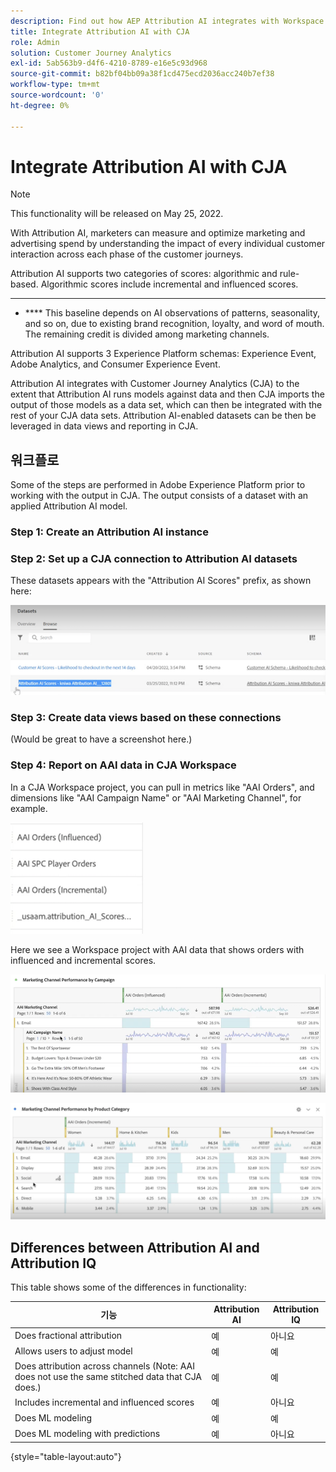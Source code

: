 ```yaml
---
description: Find out how AEP Attribution AI integrates with Workspace in CJA.
title: Integrate Attribution AI with CJA
role: Admin
solution: Customer Journey Analytics
exl-id: 5ab563b9-d4f6-4210-8789-e16e5c93d968
source-git-commit: b82bf04bb09a38f1cd475ecd2036acc240b7ef38
workflow-type: tm+mt
source-wordcount: '0'
ht-degree: 0%

---
```


# Integrate Attribution AI with CJA

>[!NOTE]
>
>This functionality will be released on May 25, 2022.

[](https://experienceleague.adobe.com/docs/experience-platform/intelligent-services/attribution-ai/overview.html?lang=en) With Attribution AI, marketers can measure and optimize marketing and advertising spend by understanding the impact of every individual customer interaction across each phase of the customer journeys.

Attribution AI supports two categories of scores: algorithmic and rule-based. Algorithmic scores include incremental and influenced scores.

* ****
* **** This baseline depends on AI observations of patterns, seasonality, and so on, due to existing brand recognition, loyalty, and word of mouth. The remaining credit is divided among marketing channels.

 Attribution AI supports 3 Experience Platform schemas: Experience Event, Adobe Analytics, and Consumer Experience Event.

Attribution AI integrates with Customer Journey Analytics (CJA) to the extent that Attribution AI runs models against data and then CJA imports the output of those models as a data set, which can then be integrated with the rest of your CJA data sets. Attribution AI-enabled datasets can be then be leveraged in data views and reporting in CJA.

## 워크플로

Some of the steps are performed in Adobe Experience Platform prior to working with the output in CJA. The output consists of a dataset with an applied Attribution AI model.

### Step 1: Create an Attribution AI instance

[](https://experienceleague.adobe.com/docs/experience-platform/intelligent-services/attribution-ai/user-guide.html)

### Step 2: Set up a CJA connection to Attribution AI datasets

[](/help/connections/create-connection.md) These datasets appears with the &quot;Attribution AI Scores&quot; prefix, as shown here:

![](assets/aai-scores.png)

### Step 3: Create data views based on these connections

[](/help/data-views/create-dataview.md) (Would be great to have a screenshot here.)

### Step 4: Report on AAI data in CJA Workspace

In a CJA Workspace project, you can pull in metrics like &quot;AAI Orders&quot;, and dimensions like &quot;AAI Campaign Name&quot; or &quot;AAI Marketing Channel&quot;, for example.

![](assets/aai-dims.png)

Here we see a Workspace project with AAI data that shows orders with influenced and incremental scores.

![](assets/aai-project.png)

![](assets/aai-project2.png)


## Differences between Attribution AI and Attribution IQ

[](/help/analysis-workspace/attribution/overview.md) This table shows some of the differences in functionality:

| 기능 | Attribution AI | Attribution IQ |
| --- | --- | --- |
| Does fractional attribution | 예 | 아니요 |
| Allows users to adjust model | 예 | 예 |
| Does attribution across channels (Note: AAI does not use the same stitched data that CJA does.) | 예 | 예 |
| Includes incremental and influenced scores | 예 | 아니요 |
| Does ML modeling | 예 | 예 |
| Does ML modeling with predictions | 예 | 아니요 |

{style=&quot;table-layout:auto&quot;}
